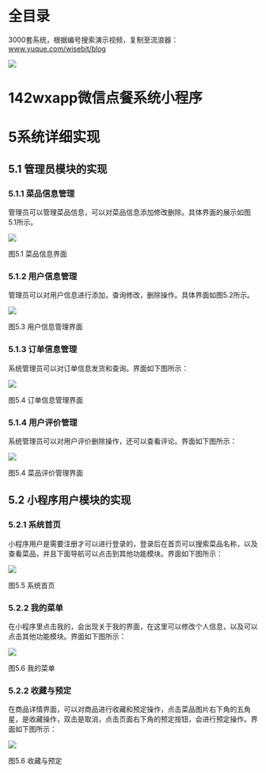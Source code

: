# 全目录

3000套系统，根据编号搜索演示视频，复制至流浪器：www.yuque.com/wisebit/blog


![](https://bitwise.oss-cn-heyuan.aliyuncs.com/2024/11/06/qq_wechat.png)
# 142wxapp微信点餐系统小程序
# 5系统详细实现
## 5.1 管理员模块的实现
### 5.1.1 菜品信息管理
管理员可以管理菜品信息，可以对菜品信息添加修改删除。具体界面的展示如图5.1所示。

![](/md/blog.009.png)

图5.1 菜品信息界面
### 5.1.2 用户信息管理
管理员可以对用户信息进行添加，查询修改，删除操作。具体界面如图5.2所示。

![](/md/blog.010.png)

图5.3 用户信息管理界面
### 5.1.3 订单信息管理
系统管理员可以对订单信息发货和查询。界面如下图所示：

![](/md/blog.011.png)

图5.4 订单信息管理界面
### 5.1.4 用户评价管理
系统管理员可以对用户评价删除操作，还可以查看评论。界面如下图所示：

![](/md/blog.012.png)

图5.4 菜品评价管理界面




## 5.2 小程序用户模块的实现
### 5.2.1 系统首页
小程序用户是需要注册才可以进行登录的，登录后在首页可以搜索菜品名称，以及查看菜品，并且下面导航可以点击到其他功能模块。界面如下图所示：

![](/md/blog.013.png)

图5.5 系统首页
### 5.2.2 我的菜单
在小程序里点击我的，会出现关于我的界面，在这里可以修改个人信息，以及可以点击其他功能模块。界面如下图所示：

![](/md/blog.014.png)

图5.6 我的菜单
### 5.2.2 收藏与预定
在商品详情界面，可以对商品进行收藏和预定操作，点击菜品图片右下角的五角星，是收藏操作，双击是取消，点击页面右下角的预定按钮，会进行预定操作。界面如下图所示：

![](/md/blog.015.png)

图5.6 收藏与预定


















